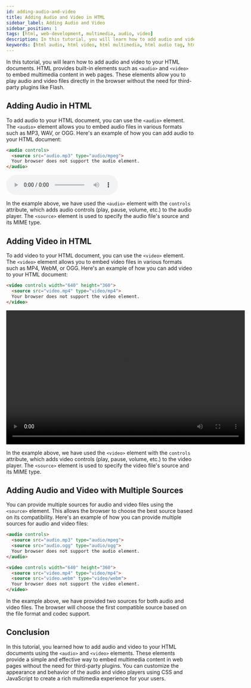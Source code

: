```yaml
---
id: adding-audio-and-video
title: Adding Audio and Video in HTML
sidebar_label: Adding Audio and Video
sidebar_position: 1
tags: [html, web-development, multimedia, audio, video]
description: In this tutorial, you will learn how to add audio and video to your HTML documents
keywords: [html audio, html video, html multimedia, html audio tag, html video tag, html audio element, html video element]
---
```


In this tutorial, you will learn how to add audio and video to your HTML documents. HTML provides built-in elements such as `<audio>` and `<video>` to embed multimedia content in web pages. These elements allow you to play audio and video files directly in the browser without the need for third-party plugins like Flash.

<AdsComponent />

## Adding Audio in HTML

To add audio to your HTML document, you can use the `<audio>` element. The `<audio>` element allows you to embed audio files in various formats such as MP3, WAV, or OGG. Here's an example of how you can add audio to your HTML document:

```html title="index.html"
<audio controls>
  <source src="audio.mp3" type="audio/mpeg">
  Your browser does not support the audio element.
</audio>
```

<BrowserWindow url="http://127.0.0.1:5500/index.html">
  <audio controls>
    <source src="/audio/audio.mp3" type="audio/mpeg" />
    Your browser does not support the audio element.
  </audio>
</BrowserWindow>

In the example above, we have used the `<audio>` element with the `controls` attribute, which adds audio controls (play, pause, volume, etc.) to the audio player. The `<source>` element is used to specify the audio file's source and its MIME type.

## Adding Video in HTML

To add video to your HTML document, you can use the `<video>` element. The `<video>` element allows you to embed video files in various formats such as MP4, WebM, or OGG. Here's an example of how you can add video to your HTML document:

```html title="index.html"
<video controls width="640" height="360">
  <source src="video.mp4" type="video/mp4">
  Your browser does not support the video element.
</video>
```

<BrowserWindow url="http://127.0.0.1:5500/index.html">
  <video controls width="640" height="360">
    <source src="/video/video.mp4" type="video/mp4" />
    Your browser does not support the video element.
  </video>
</BrowserWindow>

In the example above, we have used the `<video>` element with the `controls` attribute, which adds video controls (play, pause, volume, etc.) to the video player. The `<source>` element is used to specify the video file's source and its MIME type.

## Adding Audio and Video with Multiple Sources

You can provide multiple sources for audio and video files using the `<source>` element. This allows the browser to choose the best source based on its compatibility. Here's an example of how you can provide multiple sources for audio and video files:

```html title="index.html"
<audio controls>
  <source src="audio.mp3" type="audio/mpeg">
  <source src="audio.ogg" type="audio/ogg">
  Your browser does not support the audio element.
</audio>

<video controls width="640" height="360">
  <source src="video.mp4" type="video/mp4">
  <source src="video.webm" type="video/webm">
  Your browser does not support the video element.
</video>
```

In the example above, we have provided two sources for both audio and video files. The browser will choose the first compatible source based on the file format and codec support.

## Conclusion

In this tutorial, you learned how to add audio and video to your HTML documents using the `<audio>` and `<video>` elements. These elements provide a simple and effective way to embed multimedia content in web pages without the need for third-party plugins. You can customize the appearance and behavior of the audio and video players using CSS and JavaScript to create a rich multimedia experience for your users.